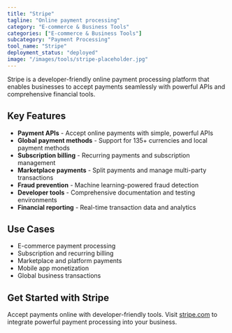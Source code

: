 ```yaml
---
title: "Stripe"
tagline: "Online payment processing"
category: "E-commerce & Business Tools"
categories: ["E-commerce & Business Tools"]
subcategory: "Payment Processing"
tool_name: "Stripe"
deployment_status: "deployed"
image: "/images/tools/stripe-placeholder.jpg"
---
```

Stripe is a developer-friendly online payment processing platform that enables businesses to accept payments seamlessly with powerful APIs and comprehensive financial tools.

## Key Features

- **Payment APIs** - Accept online payments with simple, powerful APIs
- **Global payment methods** - Support for 135+ currencies and local payment methods
- **Subscription billing** - Recurring payments and subscription management
- **Marketplace payments** - Split payments and manage multi-party transactions
- **Fraud prevention** - Machine learning-powered fraud detection
- **Developer tools** - Comprehensive documentation and testing environments
- **Financial reporting** - Real-time transaction data and analytics

## Use Cases

- E-commerce payment processing
- Subscription and recurring billing
- Marketplace and platform payments
- Mobile app monetization
- Global business transactions

## Get Started with Stripe

Accept payments online with developer-friendly tools. Visit [stripe.com](https://stripe.com) to integrate powerful payment processing into your business.